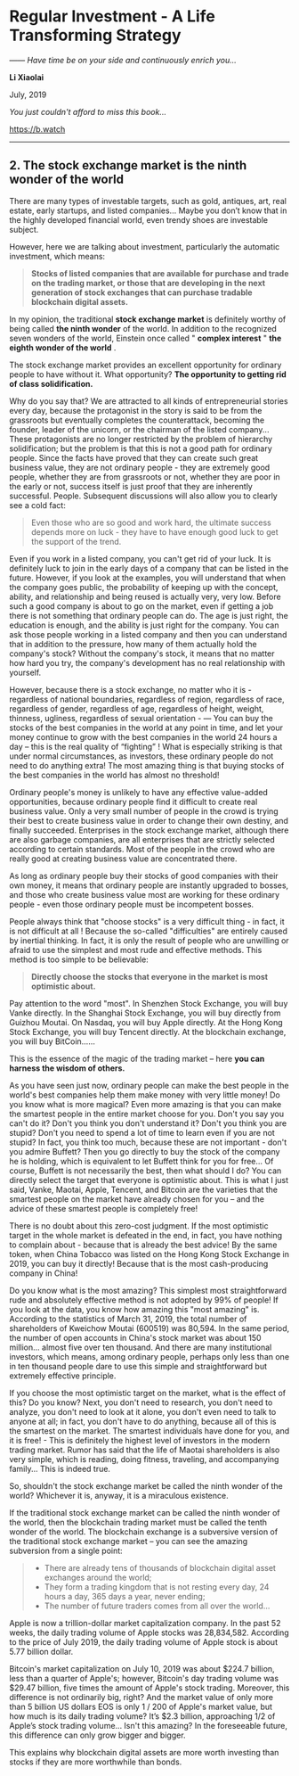 # Regular Investment - A Life Transforming Strategy

*—— Have time be on your side and continuously enrich you...*

**Li Xiaolai**

July, 2019

*You just couldn't afford to miss this book...*

https://b.watch

---

## 2. The stock exchange market is the ninth wonder of the world

There are many types of investable targets, such as gold, antiques, art, real estate, early startups, and listed companies... Maybe you don’t know that in the highly developed financial world, even trendy shoes are investable subject.

However, here we are talking about investment, particularly the automatic investment, which means:

> **Stocks of listed companies that are available for purchase and trade on the trading market, or those that are developing in the next generation of stock exchanges that can purchase tradable blockchain digital assets.**

In my opinion, the traditional **stock exchange market** is definitely worthy of being called **the ninth wonder** of the world. In addition to the recognized seven wonders of the world, Einstein once called " **complex interest** " **the eighth wonder of the world** .

The stock exchange market provides an excellent opportunity for ordinary people to have without it. What opportunity? **The opportunity to getting rid of class solidification.**

Why do you say that? We are attracted to all kinds of entrepreneurial stories every day, because the protagonist in the story is said to be from the grassroots but eventually completes the counterattack, becoming the founder, leader of the unicorn, or the chairman of the listed company... These protagonists are no longer restricted by the problem of hierarchy solidification; but the problem is that this is not a good path for ordinary people. Since the facts have proved that they can create such great business value, they are not ordinary people - they are extremely good people, whether they are from grassroots or not, whether they are poor in the early or not, success itself is just proof that they are inherently successful. People. Subsequent discussions will also allow you to clearly see a cold fact:

> Even those who are so good and work hard, the ultimate success depends more on luck - they have to have enough good luck to get the support of the trend.

Even if you work in a listed company, you can't get rid of your luck. It is definitely luck to join in the early days of a company that can be listed in the future. However, if you look at the examples, you will understand that when the company goes public, the probability of keeping up with the concept, ability, and relationship and being reused is actually very, very low. Before such a good company is about to go on the market, even if getting a job there is not something that ordinary people can do. The age is just right, the education is enough, and the ability is just right for the company. You can ask those people working in a listed company and then you can understand that in addition to the pressure, how many of them actually hold the company's stock? Without the company's stock, it means that no matter how hard you try, the company's development has no real relationship with yourself.

However, because there is a stock exchange, no matter who it is - regardless of national boundaries, regardless of region, regardless of race, regardless of gender, regardless of age, regardless of height, weight, thinness, ugliness, regardless of sexual orientation - — You can buy the stocks of the best companies in the world at any point in time, and let your money continue to grow with the best companies in the world 24 hours a day – this is the real quality of “fighting” ! What is especially striking is that under normal circumstances, as investors, these ordinary people do not need to do anything extra! The most amazing thing is that buying stocks of the best companies in the world has almost no threshold!

Ordinary people's money is unlikely to have any effective value-added opportunities, because ordinary people find it difficult to create real business value. Only a very small number of people in the crowd is trying their best to create business value in order to change their own destiny, and finally succeeded. Enterprises in the stock exchange market, although there are also garbage companies, are all enterprises that are strictly selected according to certain standards. Most of the people in the crowd who are really good at creating business value are concentrated there.

As long as ordinary people buy their stocks of good companies with their own money, it means that ordinary people are instantly upgraded to bosses, and those who create business value most are working for these ordinary people - even those ordinary people must be incompetent bosses.

People always think that "choose stocks" is a very difficult thing - in fact, it is not difficult at all ! Because the so-called "difficulties" are entirely caused by inertial thinking. In fact, it is only the result of people who are unwilling or afraid to use the simplest and most rude and effective methods. This method is too simple to be believable:

> **Directly choose the stocks that everyone in the market is most optimistic about.**

Pay attention to the word "most". In Shenzhen Stock Exchange, you will buy Vanke directly. In the Shanghai Stock Exchange, you will buy directly from Guizhou Moutai. On Nasdaq, you will buy Apple directly. At the Hong Kong Stock Exchange, you will buy Tencent directly. At the blockchain exchange, you will buy BitCoin……

This is the essence of the magic of the trading market – here **you can harness the wisdom of others.**

As you have seen just now, ordinary people can make the best people in the world's best companies help them make money with very little money! Do you know what is more magical? Even more amazing is that you can make the smartest people in the entire market choose for you. Don't you say you can't do it? Don't you think you don't understand it? Don't you think you are stupid? Don't you need to spend a lot of time to learn even if you are not stupid? In fact, you think too much, because these are not important - don't you admire Buffett? Then you go directly to buy the stock of the company he is holding, which is equivalent to let Buffett think for you for free... Of course, Buffett is not necessarily the best, then what should I do? You can directly select the target that everyone is optimistic about. This is what I just said, Vanke, Maotai, Apple, Tencent, and Bitcoin are the varieties that the smartest people on the market have already chosen for you – and the advice of these smartest people is completely free!

There is no doubt about this zero-cost judgment. If the most optimistic target in the whole market is defeated in the end, in fact, you have nothing to complain about - because that is already the best advice! By the same token, when China Tobacco was listed on the Hong Kong Stock Exchange in 2019, you can buy it directly! Because that is the most cash-producing company in China!

Do you know what is the most amazing? This simplest most straightforward rude and absolutely effective method is not adopted by 99% of people! If you look at the data, you know how amazing this "most amazing" is. According to the statistics of March 31, 2019, the total number of shareholders of Kweichow Moutai (600519) was 80,594. In the same period, the number of open accounts in China's stock market was about 150 million... almost five over ten thousand. And there are many institutional investors, which means, among ordinary people, perhaps only less than one in ten thousand people dare to use this simple and straightforward but extremely effective principle.

If you choose the most optimistic target on the market, what is the effect of this? Do you know? Next, you don't need to research, you don't need to analyze, you don't need to look at it alone, you don't even need to talk to anyone at all; in fact, you don't have to do anything, because all of this is the smartest on the market. The smartest individuals have done for you, and it is free! - This is definitely the highest level of investors in the modern trading market. Rumor has said that the life of Maotai shareholders is also very simple, which is reading, doing fitness, traveling, and accompanying family... This is indeed true.

So, shouldn't the stock exchange market be called the ninth wonder of the world? Whichever it is, anyway, it is a miraculous existence.

If the traditional stock exchange market can be called the ninth wonder of the world, then the blockchain trading market must be called the tenth wonder of the world. The blockchain exchange is a subversive version of the traditional stock exchange market – you can see the amazing subversion from a single point:

> - There are already tens of thousands of blockchain digital asset exchanges around the world;
> - They form a trading kingdom that is not resting every day, 24 hours a day, 365 days a year, never ending;
> - The number of future traders comes from all over the world...

Apple is now a trillion-dollar market capitalization company. In the past 52 weeks, the daily trading volume of Apple stocks was 28,834,582. According to the price of July 2019, the daily trading volume of Apple stock is about 5.77 billion dollar.

Bitcoin's market capitalization on July 10, 2019 was about $224.7 billion, less than a quarter of Apple's; however, Bitcoin's day trading volume was $29.47 billion, five times the amount of Apple's stock trading. Moreover, this difference is not ordinarily big, right? And the market value of only more than 5 billion US dollars EOS is only 1 / 200 of Apple's market value, but how much is its daily trading volume? It’s $2.3 billion, approaching 1/2 of Apple’s stock trading volume... Isn't this amazing? In the foreseeable future, this difference can only grow bigger and bigger.

This explains why blockchain digital assets are more worth investing than stocks if they are more worthwhile than bonds.
